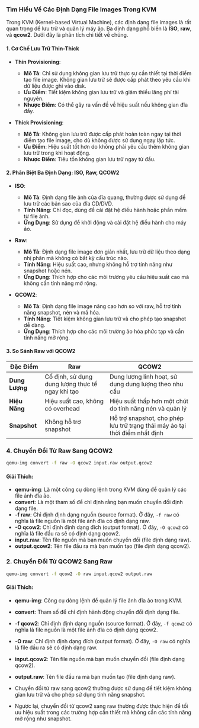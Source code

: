 ### Tìm Hiểu Về Các Định Dạng File Images Trong KVM

Trong KVM (Kernel-based Virtual Machine), các định dạng file images là rất quan trọng để lưu trữ và quản lý máy ảo. Ba định dạng phổ biến là **ISO**, **raw**, và **qcow2**. Dưới đây là phân tích chi tiết về chúng.

#### 1. Cơ Chế Lưu Trữ Thin-Thick

- **Thin Provisioning**:
  - **Mô Tả**: Chỉ sử dụng không gian lưu trữ thực sự cần thiết tại thời điểm tạo file image. Không gian lưu trữ sẽ được cấp phát theo yêu cầu khi dữ liệu được ghi vào disk.
  - **Ưu Điểm**: Tiết kiệm không gian lưu trữ và giảm thiểu lãng phí tài nguyên.
  - **Nhược Điểm**: Có thể gây ra vấn đề về hiệu suất nếu không gian đĩa đầy.

- **Thick Provisioning**:
  - **Mô Tả**: Không gian lưu trữ được cấp phát hoàn toàn ngay tại thời điểm tạo file image, cho dù không được sử dụng ngay lập tức.
  - **Ưu Điểm**: Hiệu suất tốt hơn do không phải yêu cầu thêm không gian lưu trữ trong khi hoạt động.
  - **Nhược Điểm**: Tiêu tốn không gian lưu trữ ngay từ đầu.

#### 2. Phân Biệt Ba Định Dạng: ISO, Raw, QCOW2

- **ISO**:
  - **Mô Tả**: Định dạng file ảnh của đĩa quang, thường được sử dụng để lưu trữ các bản sao của đĩa CD/DVD. 
  - **Tính Năng**: Chỉ đọc, dùng để cài đặt hệ điều hành hoặc phần mềm từ file ảnh.
  - **Ứng Dụng**: Sử dụng để khởi động và cài đặt hệ điều hành cho máy ảo.

- **Raw**:
  - **Mô Tả**: Định dạng file image đơn giản nhất, lưu trữ dữ liệu theo dạng nhị phân mà không có bất kỳ cấu trúc nào.
  - **Tính Năng**: Hiệu suất cao, nhưng không hỗ trợ tính năng như snapshot hoặc nén.
  - **Ứng Dụng**: Thích hợp cho các môi trường yêu cầu hiệu suất cao mà không cần tính năng mở rộng.

- **QCOW2**:
  - **Mô Tả**: Định dạng file image nâng cao hơn so với raw, hỗ trợ tính năng snapshot, nén và mã hóa.
  - **Tính Năng**: Tiết kiệm không gian lưu trữ và cho phép tạo snapshot dễ dàng.
  - **Ứng Dụng**: Thích hợp cho các môi trường ảo hóa phức tạp và cần tính năng mở rộng.

#### 3. So Sánh Raw với QCOW2

| Đặc Điểm        | Raw                           | QCOW2                        |
|----------------|-------------------------------|------------------------------|
| **Dung Lượng** | Cố định, sử dụng dung lượng thực tế ngay khi tạo | Dung lượng linh hoạt, sử dụng dung lượng theo nhu cầu |
| **Hiệu Năng**  | Hiệu suất cao, không có overhead | Hiệu suất thấp hơn một chút do tính năng nén và quản lý |
| **Snapshot**    | Không hỗ trợ snapshot        | Hỗ trợ snapshot, cho phép lưu trữ trạng thái máy ảo tại thời điểm nhất định |

### 4. Chuyển Đổi Từ Raw Sang QCOW2

```bash
qemu-img convert -f raw -O qcow2 input.raw output.qcow2
```

#### Giải Thích:
- **qemu-img**: Là một công cụ dòng lệnh trong KVM dùng để quản lý các file ảnh đĩa ảo.
- **convert**: Là một tham số để chỉ định rằng bạn muốn chuyển đổi định dạng file.
- **-f raw**: Chỉ định định dạng nguồn (source format). Ở đây, `-f raw` có nghĩa là file nguồn là một file ảnh đĩa có định dạng raw.
- **-O qcow2**: Chỉ định định dạng đích (output format). Ở đây, `-O qcow2` có nghĩa là file đầu ra sẽ có định dạng qcow2.
- **input.raw**: Tên file nguồn mà bạn muốn chuyển đổi (file định dạng raw).
- **output.qcow2**: Tên file đầu ra mà bạn muốn tạo (file định dạng qcow2).

### 2. Chuyển Đổi Từ QCOW2 Sang Raw

```bash
qemu-img convert -f qcow2 -O raw input.qcow2 output.raw
```

#### Giải Thích:
- **qemu-img**: Công cụ dòng lệnh để quản lý file ảnh đĩa ảo trong KVM.
- **convert**: Tham số để chỉ định hành động chuyển đổi định dạng file.
- **-f qcow2**: Chỉ định định dạng nguồn (source format). Ở đây, `-f qcow2` có nghĩa là file nguồn là một file ảnh đĩa có định dạng qcow2.
- **-O raw**: Chỉ định định dạng đích (output format). Ở đây, `-O raw` có nghĩa là file đầu ra sẽ có định dạng raw.
- **input.qcow2**: Tên file nguồn mà bạn muốn chuyển đổi (file định dạng qcow2).
- **output.raw**: Tên file đầu ra mà bạn muốn tạo (file định dạng raw).

- Chuyển đổi từ raw sang qcow2 thường được sử dụng để tiết kiệm không gian lưu trữ và cho phép sử dụng tính năng snapshot. 
- Ngược lại, chuyển đổi từ qcow2 sang raw thường được thực hiện để tối ưu hiệu suất trong các trường hợp cần thiết mà không cần các tính năng mở rộng như snapshot.


